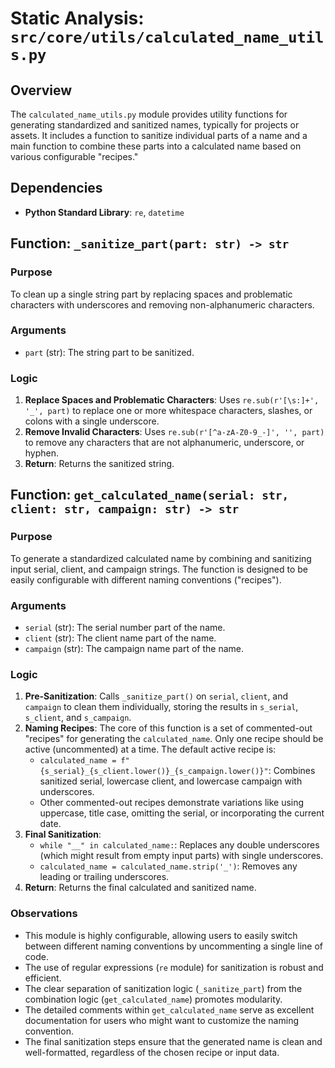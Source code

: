 # Static Analysis: `src/core/utils/calculated_name_utils.py`

## Overview
The `calculated_name_utils.py` module provides utility functions for generating standardized and sanitized names, typically for projects or assets. It includes a function to sanitize individual parts of a name and a main function to combine these parts into a calculated name based on various configurable "recipes."

## Dependencies
- **Python Standard Library**: `re`, `datetime`

## Function: `_sanitize_part(part: str) -> str`

### Purpose
To clean up a single string part by replacing spaces and problematic characters with underscores and removing non-alphanumeric characters.

### Arguments
- `part` (str): The string part to be sanitized.

### Logic
1.  **Replace Spaces and Problematic Characters**: Uses `re.sub(r'[\s:]+', '_', part)` to replace one or more whitespace characters, slashes, or colons with a single underscore.
2.  **Remove Invalid Characters**: Uses `re.sub(r'[^a-zA-Z0-9_-]', '', part)` to remove any characters that are not alphanumeric, underscore, or hyphen.
3.  **Return**: Returns the sanitized string.

## Function: `get_calculated_name(serial: str, client: str, campaign: str) -> str`

### Purpose
To generate a standardized calculated name by combining and sanitizing input serial, client, and campaign strings. The function is designed to be easily configurable with different naming conventions ("recipes").

### Arguments
- `serial` (str): The serial number part of the name.
- `client` (str): The client name part of the name.
- `campaign` (str): The campaign name part of the name.

### Logic
1.  **Pre-Sanitization**: Calls `_sanitize_part()` on `serial`, `client`, and `campaign` to clean them individually, storing the results in `s_serial`, `s_client`, and `s_campaign`.
2.  **Naming Recipes**: The core of this function is a set of commented-out "recipes" for generating the `calculated_name`. Only one recipe should be active (uncommented) at a time. The default active recipe is:
    -   `calculated_name = f"{s_serial}_{s_client.lower()}_{s_campaign.lower()}"`: Combines sanitized serial, lowercase client, and lowercase campaign with underscores.
    -   Other commented-out recipes demonstrate variations like using uppercase, title case, omitting the serial, or incorporating the current date.
3.  **Final Sanitization**: 
    - `while "__" in calculated_name:`: Replaces any double underscores (which might result from empty input parts) with single underscores.
    - `calculated_name = calculated_name.strip('_')`: Removes any leading or trailing underscores.
4.  **Return**: Returns the final calculated and sanitized name.

### Observations
- This module is highly configurable, allowing users to easily switch between different naming conventions by uncommenting a single line of code.
- The use of regular expressions (`re` module) for sanitization is robust and efficient.
- The clear separation of sanitization logic (`_sanitize_part`) from the combination logic (`get_calculated_name`) promotes modularity.
- The detailed comments within `get_calculated_name` serve as excellent documentation for users who might want to customize the naming convention.
- The final sanitization steps ensure that the generated name is clean and well-formatted, regardless of the chosen recipe or input data.
